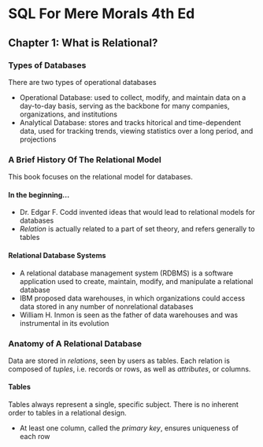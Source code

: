 # SQL For Mere Morals 4th Ed
## Chapter 1: What is Relational?
### Types of Databases
There are two types of operational databases
* Operational Database: used to collect, modify, and maintain data on a day-to-day basis, serving as the backbone for many companies, organizations, and institutions
* Analytical Database: stores and tracks hitorical and time-dependent data, used for tracking trends, viewing statistics over a long period, and projections

### A Brief History Of The Relational Model
This book focuses on the relational model for databases.

#### In the beginning...
* Dr. Edgar F. Codd invented ideas that would lead to relational models for databases
* *Relation* is actually related to a part of set theory, and refers generally to tables

#### Relational Database Systems
* A relational database management system (RDBMS) is a software application used to create, maintain, modify, and manipulate a relational database
* IBM proposed data warehouses, in which organizations could access data stored in any number of nonrelational databases
* William H. Inmon is seen as the father of data warehouses and was instrumental in its evolution 

### Anatomy of A Relational Database
Data are stored in *relations*, seen by users as tables. Each relation is composed of *tuples*, i.e. records or rows, as well as *attributes*, or columns.

#### Tables
Tables always represent a single, specific subject. There is no inherent order to tables in a relational design.
* At least one column, called the *primary key*, ensures uniqueness of each row
